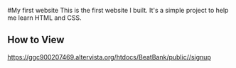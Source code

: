 #My first website
This is the first website I built. It's a simple project to help me learn HTML and CSS.

## How to View
https://ggc900207469.altervista.org/htdocs/BeatBank/public//signup
